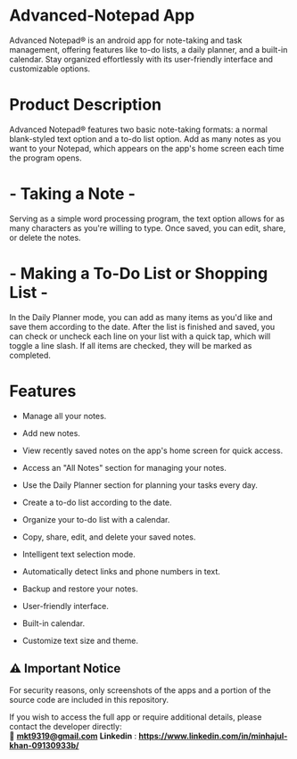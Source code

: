 # Advanced-Notepad App

Advanced Notepad® is an android app for note-taking and task management, offering features like to-do lists, a daily planner, and a built-in calendar. Stay organized effortlessly with its user-friendly interface and customizable options.


# Product Description
Advanced Notepad® features two basic note-taking formats: a normal blank-styled text option and a to-do list option. Add as many notes as you want to your Notepad, which appears on the app's home screen each time the program opens.

# - Taking a Note -
Serving as a simple word processing program, the text option allows for as many characters as you're willing to type. Once saved, you can edit, share, or delete the notes.

# - Making a To-Do List or Shopping List -
In the Daily Planner mode, you can add as many items as you'd like and save them according to the date. After the list is finished and saved, you can check or uncheck each line on your list with a quick tap, which will toggle a line slash. If all items are checked, they will be marked as completed.

# Features
- Manage all your notes.  

- Add new notes.  

- View recently saved notes on the app's home screen for quick access.  

- Access an "All Notes" section for managing your notes.  

- Use the Daily Planner section for planning your tasks every day.  

- Create a to-do list according to the date.  

- Organize your to-do list with a calendar.  

- Copy, share, edit, and delete your saved notes.  

- Intelligent text selection mode.  

- Automatically detect links and phone numbers in text.  

- Backup and restore your notes.  

- User-friendly interface.  

- Built-in calendar.  

- Customize text size and theme.



## ⚠️ Important Notice  
For security reasons, only screenshots of the apps and a portion of the source code are included in this repository.  

If you wish to access the full app or require additional details, please contact the developer directly:  
📧 **mkt9319@gmail.com** 
**Linkedin** : **https://www.linkedin.com/in/minhajul-khan-09130933b/**
